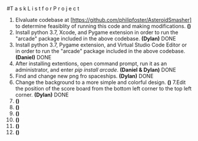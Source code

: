 #T a s k    L i s t    f o r    P r o j e c t

1. Elvaluate codebase at [https://github.com/philipfoster/AsteroidSmasher] to determine feasiblity of running this code and making modifications.  **()** 
2. Install python 3.7, Xcode, and Pygame extension in order to run the "arcade" package included in the above codebase. **(Dylan)**    DONE
3. Install python 3.7, Pygame extension, and Virtual Studio Code Editor or in order to run the "arcade" package included in the above        codebase.  **(Daniel)**   DONE
4. After installing extentions, open command prompt, run it as an administrator, and enter *pip install arcade*.  **(Daniel & Dylan)**   DONE
5. Find and change new png fro spaceships.  **(Dylan)**  DONE
6. Change the background to a more simple and colorful design.  **()**
7.Edit the position of the score board from the bottom left corner to the top left corner.  **(Dylan)**  DONE
8.  **()** 
9.  **()**
10. **()** 
11. **()** 
12. **()**
13. **()**
